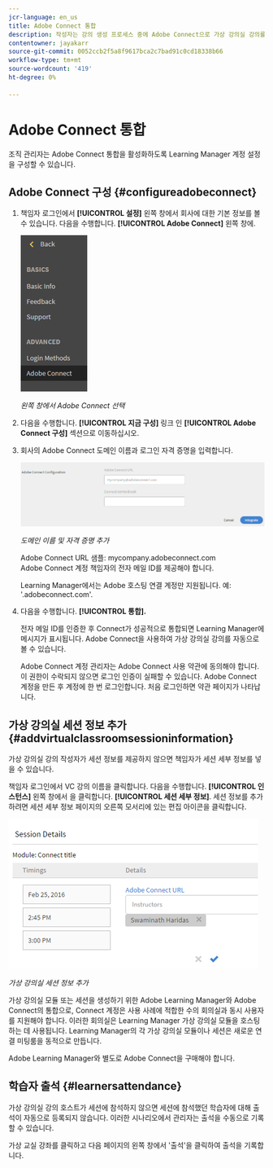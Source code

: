 ```yaml
---
jcr-language: en_us
title: Adobe Connect 통합
description: 작성자는 강의 생성 프로세스 중에 Adobe Connect으로 가상 강의실 강의를 생성할 수 있습니다. Learning Manager 계정에서 Adobe Connect을 활성화하려면 조직의 책임자에게 문의하십시오.
contentowner: jayakarr
source-git-commit: 0052ccb2f5a8f9617bca2c7bad91c0cd18338b66
workflow-type: tm+mt
source-wordcount: '419'
ht-degree: 0%

---
```




# Adobe Connect 통합

조직 관리자는 Adobe Connect 통합을 활성화하도록 Learning Manager 계정 설정을 구성할 수 있습니다.

## Adobe Connect 구성 {#configureadobeconnect}

1. 책임자 로그인에서 **[!UICONTROL 설정]** 왼쪽 창에서 회사에 대한 기본 정보를 볼 수 있습니다. 다음을 수행합니다. **[!UICONTROL Adobe Connect]** 왼쪽 창에.

   ![](assets/left-pane.png)

   *왼쪽 창에서 Adobe Connect 선택*

1. 다음을 수행합니다. **[!UICONTROL 지금 구성]** 링크 인 **[!UICONTROL Adobe Connect 구성]** 섹션으로 이동하십시오.

   <!--![](assets/configure-now-connect.png)-->

1. 회사의 Adobe Connect 도메인 이름과 로그인 자격 증명을 입력합니다.

   ![](assets/adobeconnect-config.png)

   *도메인 이름 및 자격 증명 추가*

   Adobe Connect URL 샘플: mycompany.adobeconnect.com\
   Adobe Connect 계정 책임자의 전자 메일 ID를 제공해야 합니다.

   Learning Manager에서는 Adobe 호스팅 연결 계정만 지원됩니다. 예: &#39;.adobeconnect.com&#39;.

1. 다음을 수행합니다. **[!UICONTROL 통합].**

   전자 메일 ID를 인증한 후 Connect가 성공적으로 통합되면 Learning Manager에 메시지가 표시됩니다. Adobe Connect을 사용하여 가상 강의실 강의를 자동으로 볼 수 있습니다.

   Adobe Connect 계정 관리자는 Adobe Connect 사용 약관에 동의해야 합니다. 이 권한이 수락되지 않으면 로그인 인증이 실패할 수 있습니다. Adobe Connect 계정을 만든 후 계정에 한 번 로그인합니다. 처음 로그인하면 약관 페이지가 나타납니다.

   <!--![](assets/mail-confirmation.png)-->

## 가상 강의실 세션 정보 추가 {#addvirtualclassroomsessioninformation}

가상 강의실 강의 작성자가 세션 정보를 제공하지 않으면 책임자가 세션 세부 정보를 넣을 수 있습니다.

책임자 로그인에서 VC 강의 이름을 클릭합니다. 다음을 수행합니다. **[!UICONTROL 인스턴스]** 왼쪽 창에서 을 클릭합니다. **[!UICONTROL 세션 세부 정보]**.  세션 정보를 추가하려면 세션 세부 정보 페이지의 오른쪽 모서리에 있는 편집 아이콘을 클릭합니다.

![](assets/session-creation-admin.png)

*가상 강의실 세션 정보 추가*

가상 강의실 모듈 또는 세션을 생성하기 위한 Adobe Learning Manager와 Adobe Connect의 통합으로, Connect 계정은 사용 사례에 적합한 수의 회의실과 동시 사용자를 지원해야 합니다. 이러한 회의실은 Learning Manager 가상 강의실 모듈을 호스팅하는 데 사용됩니다. Learning Manager의 각 가상 강의실 모듈이나 세션은 새로운 연결 미팅룸을 동적으로 만듭니다.

Adobe Learning Manager와 별도로 Adobe Connect을 구매해야 합니다.

## 학습자 출석 {#learnersattendance}

가상 강의실 강의 호스트가 세션에 참석하지 않으면 세션에 참석했던 학습자에 대해 출석이 자동으로 등록되지 않습니다. 이러한 시나리오에서 관리자는 출석을 수동으로 기록할 수 있습니다.

가상 교실 강좌를 클릭하고 다음 페이지의 왼쪽 창에서 &#39;출석&#39;을 클릭하여 출석을 기록합니다.
